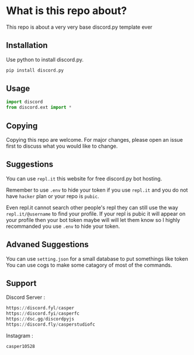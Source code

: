 # What is this repo about?

This repo is about a very very base discord.py template ever

## Installation

Use python to install discord.py.

```bash
pip install discord.py
```

## Usage

```python
import discord
from discord.ext import *
```

## Copying 
Copying this repo are welcome. For major changes, please open an issue first to discuss what you would like to change.

## Suggestions
You can use ```repl.it``` this website for free discord.py bot hosting.

Remember to use ```.env``` to hide your token if you use ```repl.it``` and you do not have ```hacker``` plan or your repo is ```pubic```.

Even repl.it cannot search other people's repl they can still use the way ```repl.it/@username``` to find your profile. If your repl is pubic it will appear on your profile then your bot token maybe will will let them know so I highly recommanded you use ```.env``` to hide your token.

## Advaned Suggestions
You can use ```setting.json``` for a small database to put somethings like token
You can use cogs to make some catagory of most of the commands.

## Support
Discord Server : 
```python
https://discord.fyl/casper
https://discord.fyi/casperfc
https://dsc.gg/discordpyjs
https://discord.fly/casperstudiofc
```
Instagram : 
``` python
casper10528
```
